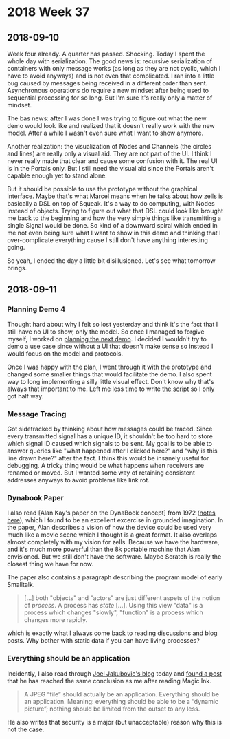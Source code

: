 # 2018 Week 37

## 2018-09-10

Week four already. A quarter has passed. Shocking. Today I spent the whole day with serialization. The good news is: recursive serialization of containers with only message works (as long as they are not cyclic, which I have to avoid anyways) and is not even that complicated. I ran into a little bug caused by messages being received in a different order than sent. Asynchronous operations do require a new mindset after being used to sequential processing for so long. But I'm sure it's really only a matter of mindset.

The bas news: after I was done I was trying to figure out what the new demo would look like and realized that it doesn't really work with the new model. After a while I wasn't even sure what I want to show anymore.

Another realization: the visualization of Nodes and Channels (the circles and lines) are really only a visual aid. They are not part of the UI. I think I never really made that clear and cause some confusion with it. The real UI is in the Portals only. But I still need the visual aid since the Portals aren't capable enough yet to stand alone.

But it should be possible to use the prototype without the graphical interface. Maybe that's what Marcel means when he talks about how zells is basically a DSL on top of Squeak. It's a way to do computing, with Nodes instead of objects. Trying to figure out what that DSL could look like brought me back to the beginning and how the very simple things like transmitting a single Signal would be done. So kind of a downward spiral which ended in me not even being sure what I want to show in this demo and thinking that I over-complicate everything cause I still don't have anything interesting going.

So yeah, I ended the day a little bit disillusioned. Let's see what tomorrow brings.


## 2018-09-11

### Planning Demo 4

Thought hard about why I felt so lost yesterday and think it's the fact that I still have no UI to show, only the model. So once I managed to forgive myself, I worked on [planning the next demo][notes misc 5]. I decided I wouldn't try to demo a use case since without a UI that doesn't make sense so instead I would focus on the model and protocols.

Once I was happy with the plan, I went through it with the prototype and changed some smaller things that would facilitate the demo. I also spent way to long implementing a silly little visual effect. Don't know why that's always that important to me. Left me less time to write [the script][script demo 4] so I only got half way.

[notes misc 5]: https://github.com/zells/project/blob/master/notes/0%20misc_page005.svg 
[script demo 4]: https://github.com/zells/eight/blob/master/use_cases/send_message/v3_script.txt

### Message Tracing

Got sidetracked by thinking about how messages could be traced. Since every transmitted signal has a unique ID, it shouldn't be too hard to store which signal ID caused which signals to be sent. My goal is to be able to answer queries like "what happened after I clicked here?" and "why is this line drawn here?" after the fact. I think this would be insanely useful for debugging. A tricky thing would be what happens when receivers are renamed or moved. But I wanted some way of retaining consistent addresses anyways to avoid problems like link rot.

### Dynabook Paper

I also read [Alan Kay's paper on the DynaBook concept] from 1972 ([notes here][notes dynabook paper]), which I found to be an excellent excercise in grounded imagination. In the paper, Alan describes a vision of how the device could be used very much like a movie scene which I thought is a great format. It also overlaps almost completely with my vision for zells. Because we have the hardware, and it's much more powerful than the 8k portable machine that Alan envisioned. But we still don't have the software. Maybe Scratch is really the closest thing we have for now.

The paper also contains a paragraph describing the program model of early Smalltalk.

> [...] both "objects" and "actors" are just different aspets of the notion of *process*. A process has *state* [...]. Using this view "data" is a process which changes "slowly", "function" is a process which changes more rapidly.

which is exactly what I always come back to reading discussions and blog posts. Why bother with static data if you can have living processes?

### Everything should be an application

Incidently, I also read through [Joel Jakubovic's blog][joel blog] today and [found a post][joel polling head state] that he has reached the same conclusion as me after reading Magic Ink.

> A JPEG “file” should actually be an application. Everything should be an application. Meaning: everything should be able to be a “dynamic picture”; nothing should be limited from the outset to any less.

He also writes that security is a major (but unacceptable) reason why this is not the case.

[notes dynabook paper]: https://rawgit.com/zells/project/master/notes/20180911%20Kay%20Dynabook.html
[dynabook paper]: https://www.mprove.de/diplom/gui/Kay72a.pdf
[joel blog]: https://programmingmadecomplicated.wordpress.com/
[joel polling head state]: https://programmingmadecomplicated.wordpress.com/2018/08/23/polling-the-state-of-my-head-on-this-date/
